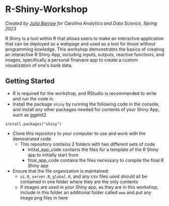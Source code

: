 # R-Shiny-Workshop
*Created by [Julia Barrow](https://github.com/Juliabarrow) for Carolina Analytics and Data Science, Spring 2023*

R Shiny is a tool within R that allows users to make an interactive application that can be deployed as a webpage and used as a tool for those without programming kowledge. This workshop demonstrates the basics of creating an interactive R Shiny App, including inputs, outputs, reactive functions, and images, specifically a personal finanace app to create a custom visualization of one's bank data.

## Getting Started
- R is required for the workshop, and RStudio is recommended to write and run the code in.
- Install the package `shiny` by running the following code in the console, and install any other packages needed for contents of your Shiny App, such as ggplot2
```
install.packages("shiny")
```
- Clone this repository to your computer to use and work with the demostrated code
  - This repository contains 2 folders with two different sets of code
    - intital_app_code contains the files for a template of the R Shiny app to initially start from
    - final_app_code contains the files necessary to compile the final R Shiny app
- Ensure that the file organization is maintained:
  - `ui.R`, `server.R`, `global.R`, and any csv files used should all be contained in one folder where they are the only contents
  - If images are used in your Shiny app, as they are in this workshop, include in this folder an additional folder called `www` and put any image png files in here
